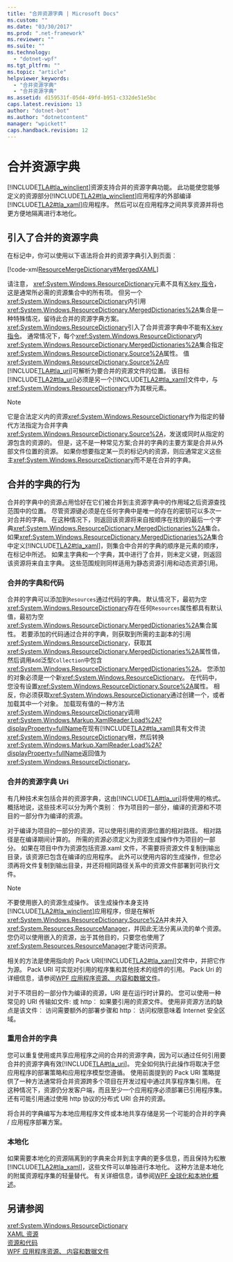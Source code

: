 ```yaml
---
title: "合并资源字典 | Microsoft Docs"
ms.custom: ""
ms.date: "03/30/2017"
ms.prod: ".net-framework"
ms.reviewer: ""
ms.suite: ""
ms.technology: 
  - "dotnet-wpf"
ms.tgt_pltfrm: ""
ms.topic: "article"
helpviewer_keywords: 
  - "合并资源字典"
  - "合并资源字典"
ms.assetid: d159531f-05d4-49fd-b951-c332de51e5bc
caps.latest.revision: 13
author: "dotnet-bot"
ms.author: "dotnetcontent"
manager: "wpickett"
caps.handback.revision: 12
---
```

# 合并资源字典
[!INCLUDE[TLA#tla_winclient](../../../../includes/tlasharptla-winclient-md.md)]资源支持合并的资源字典功能。 此功能使您能够定义的资源部分[!INCLUDE[TLA2#tla_winclient](../../../../includes/tla2sharptla-winclient-md.md)]应用程序的外部编译[!INCLUDE[TLA2#tla_xaml](../../../../includes/tla2sharptla-xaml-md.md)]应用程序。 然后可以在应用程序之间共享资源并将也更方便地隔离进行本地化。  
  
## <a name="introducing-a-merged-resource-dictionary"></a>引入了合并的资源字典  
 在标记中，你可以使用以下语法将合并的资源字典引入到页面︰  
  
 [!code-xml[ResourceMergeDictionary#MergedXAML](../../../../samples/snippets/csharp/VS_Snippets_Wpf/ResourceMergeDictionary/CS/default.xaml#mergedxaml)]  
  
 请注意， <xref:System.Windows.ResourceDictionary>元素不具有[X:key 指令](../../../../docs/framework/xaml-services/x-key-directive.md)，这是通常所必需的资源集合中的所有项。 但另一个<xref:System.Windows.ResourceDictionary>内引用<xref:System.Windows.ResourceDictionary.MergedDictionaries%2A>集合是一种特殊情况，留待此合并的资源字典方案。 <xref:System.Windows.ResourceDictionary>引入了合并资源字典中不能有[X:key 指令](../../../../docs/framework/xaml-services/x-key-directive.md)。 通常情况下，每个<xref:System.Windows.ResourceDictionary>内<xref:System.Windows.ResourceDictionary.MergedDictionaries%2A>集合指定<xref:System.Windows.ResourceDictionary.Source%2A>属性。 值<xref:System.Windows.ResourceDictionary.Source%2A>应[!INCLUDE[TLA#tla_uri](../../../../includes/tlasharptla-uri-md.md)]可解析为要合并的资源文件的位置。 该目标[!INCLUDE[TLA2#tla_uri](../../../../includes/tla2sharptla-uri-md.md)]必须是另一个[!INCLUDE[TLA2#tla_xaml](../../../../includes/tla2sharptla-xaml-md.md)]文件中，与<xref:System.Windows.ResourceDictionary>作为其根元素。  
  
> [!NOTE]
>  它是合法定义内的资源<xref:System.Windows.ResourceDictionary>作为指定的替代方法指定为合并字典<xref:System.Windows.ResourceDictionary.Source%2A>，发送或同时从指定的源包含的资源的。 但是，这不是一种常见方案;合并的字典的主要方案是合并从外部文件位置的资源。 如果你想要指定某一页的标记内的资源，则应通常定义这些主<xref:System.Windows.ResourceDictionary>而不是在合并的字典。  
  
## <a name="merged-dictionary-behavior"></a>合并的字典的行为  
 合并的字典中的资源占用恰好在它们被合并到主资源字典中的作用域之后资源查找范围中的位置。 尽管资源键必须是在任何字典中是唯一的存在的密钥可以多次一对合并的字典。 在这种情况下，则返回该资源将来自按顺序在找到的最后一个字典<xref:System.Windows.ResourceDictionary.MergedDictionaries%2A>集合。 如果<xref:System.Windows.ResourceDictionary.MergedDictionaries%2A>集合中定义[!INCLUDE[TLA2#tla_xaml](../../../../includes/tla2sharptla-xaml-md.md)]，则集合中合并的字典的顺序是元素的顺序，在标记中所述。 如果主字典和一个字典，其中进行了合并，则未定义键，则返回该资源将来自主字典。 这些范围规则同样适用为静态资源引用和动态资源引用。  
  
### <a name="merged-dictionaries-and-code"></a>合并的字典和代码  
 合并的字典可以添加到`Resources`通过代码的字典。 默认情况下，最初为空<xref:System.Windows.ResourceDictionary>存在任何`Resources`属性都具有默认值，最初为空<xref:System.Windows.ResourceDictionary.MergedDictionaries%2A>集合属性。 若要添加的代码通过合并的字典，则获取到所需的主副本的引用<xref:System.Windows.ResourceDictionary>，获取其<xref:System.Windows.ResourceDictionary.MergedDictionaries%2A>属性值，然后调用`Add`泛型`Collection`中包含<xref:System.Windows.ResourceDictionary.MergedDictionaries%2A>。 您添加的对象必须是一个新<xref:System.Windows.ResourceDictionary>。 在代码中，您没有设置<xref:System.Windows.ResourceDictionary.Source%2A>属性。 相反，你必须获取<xref:System.Windows.ResourceDictionary>通过创建一个，或者加载其中一个对象。 加载现有值的一种方法<xref:System.Windows.ResourceDictionary>调用<xref:System.Windows.Markup.XamlReader.Load%2A?displayProperty=fullName>在现有[!INCLUDE[TLA2#tla_xaml](../../../../includes/tla2sharptla-xaml-md.md)]具有文件流<xref:System.Windows.ResourceDictionary>根，然后转换<xref:System.Windows.Markup.XamlReader.Load%2A?displayProperty=fullName>返回值为<xref:System.Windows.ResourceDictionary>。  
  
### <a name="merged-resource-dictionary-uris"></a>合并的资源字典 Uri  
 有几种技术来包括合并的资源字典，这由[!INCLUDE[TLA#tla_uri](../../../../includes/tlasharptla-uri-md.md)]将使用的格式。 概括地说，这些技术可以分为两个类别︰ 作为项目的一部分，编译的资源和不项目的一部分作为编译的资源。  
  
 对于编译为项目的一部分的资源，可以使用引用的资源位置的相对路径。 相对路径是在编译期间计算的。 所需的资源必须定义为资源生成操作作为项目的一部分。 如果在项目中作为资源包括资源.xaml 文件，不需要将资源文件复制到输出目录，该资源已包含在编译的应用程序。 此外可以使用内容的生成操作，但您必须再将文件复制到输出目录，并还将相同路径关系中的资源文件部署到可执行文件。  
  
> [!NOTE]
>  不要使用嵌入的资源生成操作。 该生成操作本身支持[!INCLUDE[TLA2#tla_winclient](../../../../includes/tla2sharptla-winclient-md.md)]应用程序，但是在解析<xref:System.Windows.ResourceDictionary.Source%2A>并未并入<xref:System.Resources.ResourceManager>，并因此无法分离从流的单个资源。 您仍可以使用嵌入的资源，出于其他目的，只要您也使用了<xref:System.Resources.ResourceManager>才能访问资源。  
  
 相关的方法是使用指向的 Pack URI[!INCLUDE[TLA2#tla_xaml](../../../../includes/tla2sharptla-xaml-md.md)]文件中，并把它作为源。 Pack URI 可实现对引用的程序集和其他技术的组件的引用。 Pack Uri 的详细信息，请参阅[WPF 应用程序资源、 内容和数据文件](../../../../docs/framework/wpf/app-development/wpf-application-resource-content-and-data-files.md)。  
  
 对于不项目的一部分作为编译的资源，URI 是在运行时计算的。 您可以使用一种常见的 URI 传输如文件: 或 http︰ 如果要引用的资源文件。 使用非资源方法的缺点是该文件︰ 访问需要额外的部署步骤和 http︰ 访问权限意味着 Internet 安全区域。  
  
### <a name="reusing-merged-dictionaries"></a>重用合并的字典  
 您可以重复使用或共享应用程序之间的合并的资源字典，因为可以通过任何引用要合并的资源字典有效[!INCLUDE[TLA#tla_uri](../../../../includes/tlasharptla-uri-md.md)]。 完全如何执行此操作将取决于您应用程序的部署策略和应用程序模型您遵循。 使用前面提到的 Pack URI 策略提供了一种方法通常将合并资源跨多个项目在开发过程中通过共享程序集引用。 在这种情况下，资源仍分发客户端，而且至少一个应用程序必须部署已引用程序集。 还有可能引用通过使用 http 协议的分布式 URI 合并的资源。  
  
 将合并的字典编写为本地应用程序文件或本地共享存储是另一个可能的合并的字典 / 应用程序部署方案。  
  
### <a name="localization"></a>本地化  
 如果需要本地化的资源隔离到的字典来合并到主字典的更多信息，而且保持为松散[!INCLUDE[TLA2#tla_xaml](../../../../includes/tla2sharptla-xaml-md.md)]，这些文件可以单独进行本地化。 这种方法是本地化的附属资源程序集的轻量替代。 有关详细信息，请参阅[WPF 全球化和本地化概述](../../../../docs/framework/wpf/advanced/wpf-globalization-and-localization-overview.md)。  
  
## <a name="see-also"></a>另请参阅  
 <xref:System.Windows.ResourceDictionary>   
 [XAML 资源](../../../../docs/framework/wpf/advanced/xaml-resources.md)   
 [资源和代码](../../../../docs/framework/wpf/advanced/resources-and-code.md)   
 [WPF 应用程序资源、 内容和数据文件](../../../../docs/framework/wpf/app-development/wpf-application-resource-content-and-data-files.md)